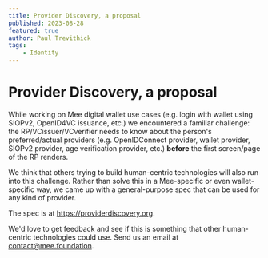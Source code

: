 ```yaml
---
title: Provider Discovery, a proposal
published: 2023-08-28
featured: true
author: Paul Trevithick
tags: 
    - Identity
---
```


# Provider Discovery, a proposal

While working on Mee digital wallet use cases (e.g. login with wallet using SIOPv2, OpenID4VC issuance, etc.) we encountered a familiar challenge: the RP/VCissuer/VCverifier needs to know about the person's preferred/actual providers (e.g. OpenIDConnect provider, wallet provider, SIOPv2 provider, age verification provider, etc.) **before** the first screen/page of the RP renders. 

We think that others trying to build human-centric technologies will also run into this challenge. Rather than solve this in a Mee-specific or even wallet-specific way, we came up with a general-purpose spec that can be used for any kind of provider. 

The spec is at https://providerdiscovery.org. 

We'd love to get feedback and see if this is something that other human-centric technologies could use. Send us an email at contact@mee.foundation. 

